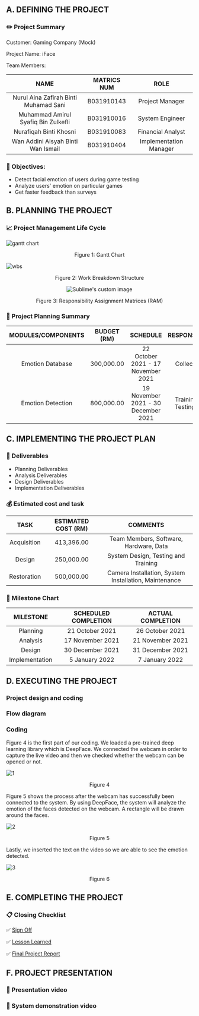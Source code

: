 ## A. DEFINING THE PROJECT 
###  :pencil2: Project Summary 

Customer: Gaming Company (Mock)

Project Name: iFace 

Team Members: 

NAME | MATRICS NUM | ROLE
:---: | :---: | :---:
Nurul Aina Zafirah Binti Muhamad Sani | B031910143 | Project Manager
Muhammad Amirul Syafiq Bin Zulkefli | B031910016 | System Engineer
Nurafiqah Binti Khosni | B031910083 | Financial Analyst
Wan Addini Aisyah Binti Wan Ismail | B031910404 | Implementation Manager

### :page_facing_up: Objectives:
* Detect facial emotion of users during game testing
* Analyze users' emotion on particular games
* Get faster feedback than surveys

## B. PLANNING THE PROJECT 
### :chart_with_upwards_trend: Project Management Life Cycle

![gantt chart](https://user-images.githubusercontent.com/55248669/148727493-f8711d62-8083-4646-ad8f-8ebe3a305799.png)
<p align = "center"> Figure 1: Gantt Chart </p>


![wbs](https://user-images.githubusercontent.com/55248669/148727631-899c2749-880d-4a85-aed7-38080e6c06db.png)
<p align = "center"> Figure 2: Work Breakdown Structure </p>

<p align="center">
  <img src="https://user-images.githubusercontent.com/55248669/148727697-0a41e9c8-741a-4992-9dab-02907c7c599a.png" alt="Sublime's custom image"/>
</p>

<p align = "center"> Figure 3: Responsibility Assignment Matrices (RAM) </p>

### :notebook: Project Planning Summary

MODULES/COMPONENTS | BUDGET (RM) | SCHEDULE | RESPONSIBILITY
:---: | :---: | :---: | :---:
Emotion Database | 300,000.00 | 22 October 2021 - 17 November 2021 | Collect Data
Emotion Detection | 800,000.00 | 19 November 2021 - 30 December 2021 | Training and Testing Data


## C. IMPLEMENTING THE PROJECT PLAN 
### :memo: Deliverables
* Planning Deliverables
* Analysis Deliverables
* Design Deliverables
* Implementation Deliverables

### :moneybag: Estimated cost and task

TASK | ESTIMATED COST (RM) | COMMENTS 
:---: | :---: | :---:
 Acquisition | 413,396.00 | Team Members, Software, Hardware, Data
 Design | 250,000.00 | System Design, Testing and Training
 Restoration | 500,000.00 | Camera Installation,  System Installation, Maintenance
	 
### :calendar: Milestone Chart

MILESTONE | SCHEDULED COMPLETION | ACTUAL COMPLETION 
:---: | :---: | :---:
 Planning | 21 October 2021 | 26 October 2021
 Analysis | 17 November 2021 | 21 November 2021 
 Design | 30 December 2021 | 31 December 2021  
 Implementation | 5 January 2022 | 7 January 2022   

## D. EXECUTING THE PROJECT ##
### Project design and coding

### Flow diagram

### Coding

Figure 4 is the first part of our coding. We loaded a pre-trained deep learning library which is DeepFace. We connected the webcam in order to capture the live video and then we checked whether the webcam can be opened or not.

![1](https://user-images.githubusercontent.com/55248669/149729525-26401fcb-da84-42f3-a209-d0115ea6b6ae.jpeg)
<p align = "center"> Figure 4 </p>

Figure 5 shows the process after the webcam has successfully been connected to the system. By using DeepFace, the system will analyze the emotion of the faces detected on the webcam. A rectangle will be drawn around the faces.

![2](https://user-images.githubusercontent.com/55248669/149729642-c4ad8292-16fc-4f66-a4f6-adb3f1653a74.jpeg)
<p align = "center"> Figure 5 </p>

Lastly, we inserted the text on the video so we are able to see the emotion detected. 

![3](https://user-images.githubusercontent.com/55248669/149729670-129db2a8-0453-4688-84c4-e4818076727e.jpeg)
<p align = "center"> Figure 6 </p>


## E. COMPLETING THE PROJECT ##
### :clipboard: Closing Checklist ###
:white_check_mark: [Sign Off](https://github.com/AinaZafirah/iFace/blob/main/Labwork/Sign%20Off%20form.pdf)

:white_check_mark: [Lesson Learned](https://github.com/AinaZafirah/iFace/blob/main/Labwork/Lab%2012.pdf)

:white_check_mark: [Final Project Report](https://github.com/AinaZafirah/iFace)


## F. PROJECT PRESENTATION ##
### :pushpin: Presentation video
### :pushpin: System demonstration video
  
